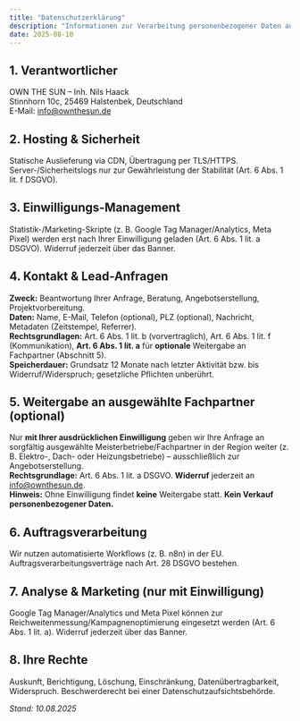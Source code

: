 ```yaml
---
title: "Datenschutzerklärung"
description: "Informationen zur Verarbeitung personenbezogener Daten auf ownthesun.de"
date: 2025-08-10
---
```


## 1. Verantwortlicher
OWN THE SUN – Inh. Nils Haack  
Stinnhorn 10c, 25469 Halstenbek, Deutschland  
E-Mail: info@ownthesun.de

## 2. Hosting & Sicherheit
Statische Auslieferung via CDN, Übertragung per TLS/HTTPS. Server-/Sicherheitslogs nur zur Gewährleistung der Stabilität (Art. 6 Abs. 1 lit. f DSGVO).

## 3. Einwilligungs-Management
Statistik-/Marketing-Skripte (z. B. Google Tag Manager/Analytics, Meta Pixel) werden erst nach Ihrer Einwilligung geladen (Art. 6 Abs. 1 lit. a DSGVO). Widerruf jederzeit über das Banner.

## 4. Kontakt & Lead-Anfragen
**Zweck:** Beantwortung Ihrer Anfrage, Beratung, Angebotserstellung, Projektvorbereitung.  
**Daten:** Name, E-Mail, Telefon (optional), PLZ (optional), Nachricht, Metadaten (Zeitstempel, Referrer).  
**Rechtsgrundlagen:** Art. 6 Abs. 1 lit. b (vorvertraglich), Art. 6 Abs. 1 lit. f (Kommunikation), **Art. 6 Abs. 1 lit. a** für **optionale** Weitergabe an Fachpartner (Abschnitt 5).  
**Speicherdauer:** Grundsatz 12 Monate nach letzter Aktivität bzw. bis Widerruf/Widerspruch; gesetzliche Pflichten unberührt.

## 5. Weitergabe an ausgewählte Fachpartner (optional)
Nur **mit Ihrer ausdrücklichen Einwilligung** geben wir Ihre Anfrage an sorgfältig ausgewählte Meisterbetriebe/Fachpartner in der Region weiter (z. B. Elektro-, Dach- oder Heizungsbetriebe) – ausschließlich zur Angebotserstellung.  
**Rechtsgrundlage:** Art. 6 Abs. 1 lit. a DSGVO. **Widerruf** jederzeit an info@ownthesun.de.  
**Hinweis:** Ohne Einwilligung findet **keine** Weitergabe statt. **Kein Verkauf personenbezogener Daten.**

## 6. Auftragsverarbeitung
Wir nutzen automatisierte Workflows (z. B. n8n) in der EU. Auftragsverarbeitungsverträge nach Art. 28 DSGVO bestehen.

## 7. Analyse & Marketing (nur mit Einwilligung)
Google Tag Manager/Analytics und Meta Pixel können zur Reichweitenmessung/Kampagnenoptimierung eingesetzt werden (Art. 6 Abs. 1 lit. a). Widerruf jederzeit über das Banner.

## 8. Ihre Rechte
Auskunft, Berichtigung, Löschung, Einschränkung, Datenübertragbarkeit, Widerspruch. Beschwerderecht bei einer Datenschutzaufsichtsbehörde.

*Stand: 10.08.2025*
